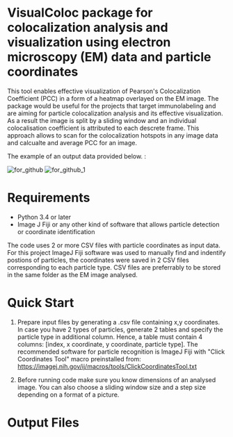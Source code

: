 # VisualColoc package for colocalization analysis and visualization using electron microscopy (EM) data and particle coordinates
This tool enables effective visualization of Pearson's Colocalization Coefficient (PCC) in a form of a heatmap overlayed on the EM image. The package would be useful for the projects that target immunolabeling and are aiming for particle colocalization analysis and its effective visualization. As a result the image is split by a sliding window and an individual colocalisation coefficient is attributed to each descrete frame. This approach allows to scan for the colocalization hotspots in any image data and calcualte and average PCC for an image. 

The example of an output data provided below. :


![for_github](https://user-images.githubusercontent.com/113347533/189658559-7509ce8b-70f6-408c-ab50-85de558eb75b.png)
![for_github_1](https://user-images.githubusercontent.com/113347533/189659876-a75b2bba-c1a0-410b-b2b4-35d17a5fdfdc.png)

# Requirements
- Python 3.4 or later
- Image J Fiji or any other kind of software that allows particle detection or coordinate identification 

The code uses 2 or more CSV files with particle coordinates as input data. For this project ImageJ Fiji software was used to manually find and indentify postions of particles, the coordinates were saved in 2 CSV files corresponding to each particle type. CSV files are preferrably to be stored in the same folder as the EM image analysed. 

# Quick Start
1. Prepare input files by generating a .csv file containing x,y coordinates. In case you have 2 types of particles, generate 2 tables and specify the particle type in additional column. Hence, a table must contain 4 columns: [index, x coordinate, y coordinate, particle type]. The recommended software for particle recognition is ImageJ Fiji with "Click Coordinates Tool" macro preinstalled from: https://imagej.nih.gov/ij/macros/tools/ClickCoordinatesTool.txt

2. Before running code make sure you know dimensions of an analysed image. You can also choose a sliding window size and a step size depending on a format of a picture. 


# Output Files
